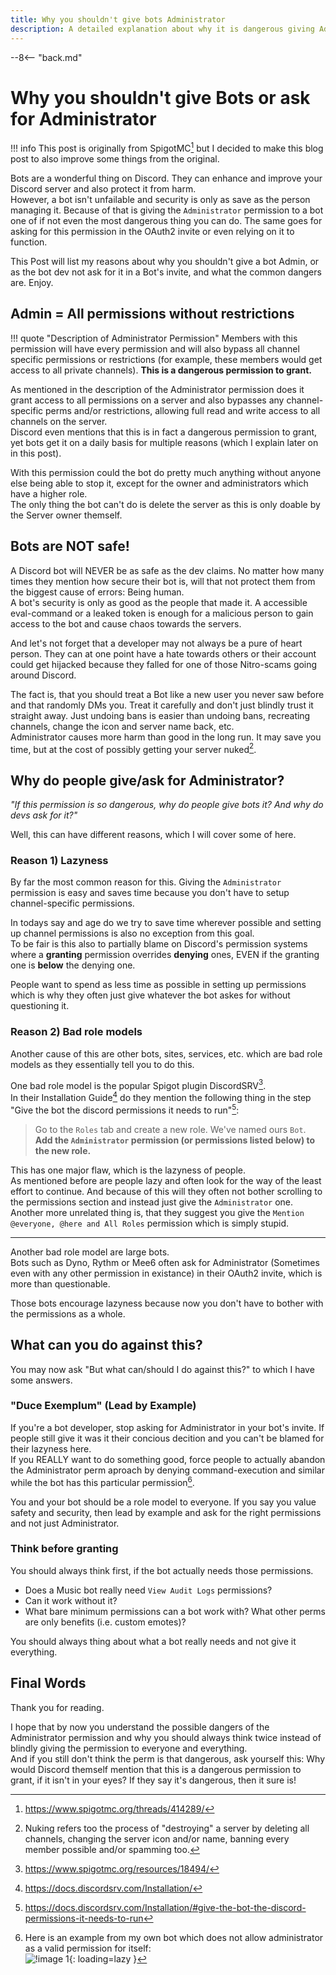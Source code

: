 ```yaml
---
title: Why you shouldn't give bots Administrator
description: A detailed explanation about why it is dangerous giving Administrator to bots or asking for it.
---
```


--8<-- "back.md"

[^1]: https://www.spigotmc.org/threads/414289/
[^2]: Nuking refers too the process of "destroying" a server by deleting all channels, changing the server icon and/or name, banning every member possible and/or spamming too.
[^3]: https://www.spigotmc.org/resources/18494/
[^4]: https://docs.discordsrv.com/Installation/
[^5]: https://docs.discordsrv.com/Installation/#give-the-bot-the-discord-permissions-it-needs-to-run
[^6]:
    Here is an example from my own bot which does not allow administrator as a valid permission for itself:  
    ![!image 1](/blog/assets/img/posts/bots-and-admin/image-1.jpg){: loading=lazy }

# Why you shouldn't give Bots or ask for Administrator

!!! info
    This post is originally from SpigotMC[^1] but I decided to make this blog post to also improve some things from the original.

Bots are a wonderful thing on Discord. They can enhance and improve your Discord server and also protect it from harm.  
However, a bot isn't unfailable and security is only as save as the person managing it. Because of that is giving the `Administrator` permission to a bot one of if not even the most dangerous thing you can do. The same goes for asking for this permission in the OAuth2 invite or even relying on it to function.

This Post will list my reasons about why you shouldn't give a bot Admin, or as the bot dev not ask for it in a Bot's invite, and what the common dangers are. Enjoy.

## Admin = All permissions without restrictions

!!! quote "Description of Administrator Permission"
    Members with this permission will have every permission and will also bypass all channel specific permissions or restrictions (for example, these members would get access to all private channels). **This is a dangerous permission to grant.**

As mentioned in the description of the Administrator permission does it grant access to all permissions on a server and also bypasses any channel-specific perms and/or restrictions, allowing full read and write access to all channels on the server.  
Discord even mentions that this is in fact a dangerous permission to grant, yet bots get it on a daily basis for multiple reasons (which I explain later on in this post).

With this permission could the bot do pretty much anything without anyone else being able to stop it, except for the owner and administrators which have a higher role.  
The only thing the bot can't do is delete the server as this is only doable by the Server owner themself.

## Bots are NOT safe!
A Discord bot will NEVER be as safe as the dev claims. No matter how many times they mention how secure their bot is, will that not protect them from the biggest cause of errors: Being human.  
A bot's security is only as good as the people that made it. A accessible eval-command or a leaked token is enough for a malicious person to gain access to the bot and cause chaos towards the servers.

And let's not forget that a developer may not always be a pure of heart person. They can at one point have a hate towards others or their account could get hijacked because they falled for one of those Nitro-scams going around Discord.

The fact is, that you should treat a Bot like a new user you never saw before and that randomly DMs you. Treat it carefully and don't just blindly trust it straight away. Just undoing bans is easier than undoing bans, recreating channels, change the icon and server name back, etc.  
Administrator causes more harm than good in the long run. It may save you time, but at the cost of possibly getting your server nuked[^2].

## Why do people give/ask for Administrator?
*"If this permission is so dangerous, why do people give bots it? And why do devs ask for it?"*

Well, this can have different reasons, which I will cover some of here.

### Reason 1) Lazyness
By far the most common reason for this. Giving the `Administrator` permission is easy and saves time because you don't have to setup channel-specific permissions.

In todays say and age do we try to save time wherever possible and setting up channel permissions is also no exception from this goal.  
To be fair is this also to partially blame on Discord's permission systems where a **granting** permission overrides **denying** ones, EVEN if the granting one is **below** the denying one.

People want to spend as less time as possible in setting up permissions which is why they often just give whatever the bot askes for without questioning it.

### Reason 2) Bad role models
Another cause of this are other bots, sites, services, etc. which are bad role models as they essentially tell you to do this.

One bad role model is the popular Spigot plugin DiscordSRV[^3].  
In their Installation Guide[^4] do they mention the following thing in the step "Give the bot the discord permissions it needs to run"[^5]:

> Go to the `Roles` tab and create a new role. We've named ours `Bot`. **Add the `Administrator` permission (or permissions listed below) to the new role.**

This has one major flaw, which is the lazyness of people.  
As mentioned before are people lazy and often look for the way of the least effort to continue. And because of this will they often not bother scrolling to the permissions section and instead just give the `Administrator` one.  
Another more unrelated thing is, that they suggest you give the `Mention @everyone, @here and All Roles` permission which is simply stupid.

----

Another bad role model are large bots.  
Bots such as Dyno, Rythm or Mee6 often ask for Administrator (Sometimes even with any other permission in existance) in their OAuth2 invite, which is more than questionable.

Those bots encourage lazyness because now you don't have to bother with the permissions as a whole.

## What can you do against this?
You may now ask "But what can/should I do against this?" to which I have some answers.

### "Duce Exemplum" (Lead by Example)
If you're a bot developer, stop asking for Administrator in your bot's invite. If people still give it was it their concious decition and you can't be blamed for their lazyness here.  
If you REALLY want to do something good, force people to actually abandon the Administrator perm aproach by denying command-execution and similar while the bot has this particular permission[^6].

You and your bot should be a role model to everyone. If you say you value safety and security, then lead by example and ask for the right permissions and not just Administrator.

### Think before granting
You should always think first, if the bot actually needs those permissions.

- Does a Music bot really need `View Audit Logs` permissions?
- Can it work without it?
- What bare minimum permissions can a bot work with? What other perms are only benefits (i.e. custom emotes)?

You should always thing about what a bot really needs and not give it everything.

## Final Words
Thank you for reading.

I hope that by now you understand the possible dangers of the Administrator permission and why you should always think twice instead of blindly giving the permission to everyone and everything.  
And if you still don't think the perm is that dangerous, ask yourself this: Why would Discord themself mention that this is a dangerous permission to grant, if it isn't in your eyes? If they say it's dangerous, then it sure is!
